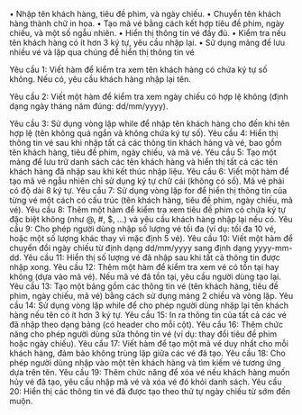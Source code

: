 •	Nhập tên khách hàng, tiêu đề phim, và ngày chiếu.
•	Chuyển tên khách hàng thành chữ in hoa.
•	Tạo mã vé bằng cách kết hợp tiêu đề phim, ngày chiếu, và một số ngẫu nhiên.
•	Hiển thị thông tin vé đầy đủ.
•	Kiểm tra nếu tên khách hàng có ít hơn 3 ký tự, yêu cầu nhập lại.
•	Sử dụng mảng để lưu nhiều vé và lặp qua chúng để hiển thị thông tin vé

Yêu cầu 1: Viết hàm để kiểm tra xem tên khách hàng có chứa ký tự số không. Nếu có, yêu cầu khách hàng nhập lại tên.

Yêu cầu 2: Viết một hàm để kiểm tra xem ngày chiếu có hợp lệ không (định dạng ngày tháng năm đúng: dd/mm/yyyy).

Yêu cầu 3: Sử dụng vòng lặp while để nhập tên khách hàng cho đến khi tên hợp lệ (tên không quá ngắn và không chứa ký tự số).
Yêu cầu 4: Hiển thị thông tin vé sau khi nhập tất cả các thông tin khách hàng và vé, bao gồm tên khách hàng, tiêu đề phim, ngày chiếu, và mã vé.
Yêu cầu 5: Tạo một mảng để lưu trữ danh sách các tên khách hàng và hiển thị tất cả các tên khách hàng đã nhập sau khi kết thúc nhập liệu.
Yêu cầu 6: Viết một hàm để tạo mã vé ngẫu nhiên chỉ sử dụng ký tự chữ cái (không có số). Mã vé phải có độ dài 8 ký tự.
Yêu cầu 7: Sử dụng vòng lặp for để hiển thị thông tin của từng vé một cách có cấu trúc (tên khách hàng, tiêu đề phim, ngày chiếu, mã vé).
Yêu cầu 8: Thêm một hàm để kiểm tra xem tiêu đề phim có chứa ký tự đặc biệt không (như @, #, $, ...) và yêu cầu khách hàng nhập lại nếu có.
Yêu cầu 9: Cho phép người dùng nhập số lượng vé tối đa (ví dụ: tối đa 10 vé, hoặc một số lượng khác thay vì mặc định 5 vé).
Yêu cầu 10: Viết một hàm để chuyển đổi ngày chiếu từ định dạng dd/mm/yyyy sang định dạng yyyy-mm-dd.
Yêu cầu 11: Hiển thị số lượng vé đã nhập sau khi tất cả thông tin được nhập xong.
Yêu cầu 12: Thêm một hàm để kiểm tra xem vé có tồn tại hay không (dựa vào mã vé). Nếu mã vé đã tồn tại, yêu cầu người dùng tạo lại.
Yêu cầu 13: Tạo một bảng gồm các thông tin vé (tên khách hàng, tiêu đề phim, ngày chiếu, mã vé) bằng cách sử dụng mảng 2 chiều và vòng lặp.
Yêu cầu 14: Sử dụng vòng lặp while để cho phép người dùng nhập lại tên khách hàng nếu tên có ít hơn 3 ký tự.
Yêu cầu 15: In ra thông tin của tất cả các vé đã nhập theo dạng bảng (có header cho mỗi cột).
Yêu cầu 16: Thêm chức năng cho phép người dùng sửa thông tin vé (ví dụ: thay đổi tiêu đề phim hoặc ngày chiếu).
Yêu cầu 17: Viết hàm để tạo một mã vé duy nhất cho mỗi khách hàng, đảm bảo không trùng lặp giữa các vé đã tạo.
Yêu cầu 18: Cho phép người dùng nhập vào một tên khách hàng và tìm kiếm vé tương ứng dựa trên tên.
Yêu cầu 19: Thêm chức năng để xóa vé nếu khách hàng muốn hủy vé đã tạo, yêu cầu nhập mã vé và xóa vé đó khỏi danh sách.
Yêu cầu 20: Hiển thị các thông tin vé đã được tạo theo thứ tự ngày chiếu từ sớm đến muộn.
